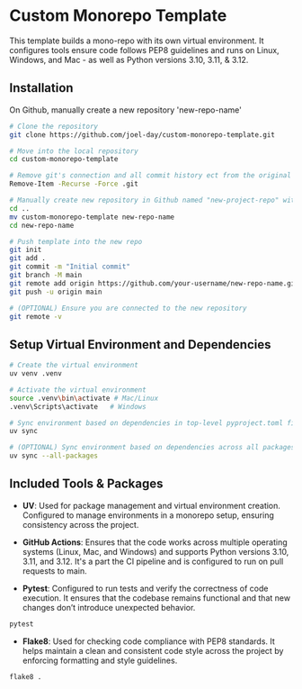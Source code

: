 # Custom Monorepo Template

This template builds a mono-repo with its own virtual environment. It configures tools ensure code follows PEP8 guidelines and runs on Linux, Windows, and Mac - as well as Python versions 3.10, 3.11, & 3.12. 

## Installation

 On Github, manually create a new repository 'new-repo-name'

```bash
# Clone the repository
git clone https://github.com/joel-day/custom-monorepo-template.git

# Move into the local repository
cd custom-monorepo-template

# Remove git's connection and all commit history ect from the original repository
Remove-Item -Recurse -Force .git

# Manually create new repository in Github named "new-project-repo" with no README, and rename the locally cloned template to match the name
cd ..
mv custom-monorepo-template new-repo-name
cd new-repo-name

# Push template into the new repo
git init
git add .
git commit -m "Initial commit"
git branch -M main
git remote add origin https://github.com/your-username/new-repo-name.git
git push -u origin main

# (OPTIONAL) Ensure you are connected to the new repository
git remote -v
```

## Setup Virtual Environment and Dependencies

```bash
# Create the virtual environment
uv venv .venv

# Activate the virtual environment
source .venv\bin\activate # Mac/Linux
.venv\Scripts\activate   # Windows

# Sync environment based on dependencies in top-level pyproject.toml file
uv sync

# (OPTIONAL) Sync environment based on dependencies across all packages' pyproject.toml files
uv sync --all-packages
```

## Included Tools & Packages

- **UV**: Used for package management and virtual environment creation. Configured to manage environments in a monorepo setup, ensuring consistency across the project.

- **GitHub Actions**: Ensures that the code works across multiple operating systems (Linux, Mac, and Windows) and supports Python versions 3.10, 3.11, and 3.12. It's a part the CI pipeline and is configured to run on pull requests to main.

- **Pytest**: Configured to run tests and verify the correctness of code execution. It ensures that the codebase remains functional and that new changes don’t introduce unexpected behavior.
```bash
pytest
```
- **Flake8**: Used for checking code compliance with PEP8 standards. It helps maintain a clean and consistent code style across the project by enforcing formatting and style guidelines.
```bash
flake8 .
```

